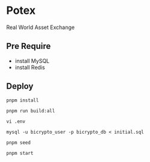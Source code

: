 # Potex
Real World Asset Exchange

## Pre Require
- install MySQL
- install Redis

## Deploy
```
pnpm install
```
```
pnpm run build:all
```
```
vi .env
```
```
mysql -u bicrypto_user -p bicrypto_db < initial.sql
```
```
pnpm seed
```
```
pnpm start
```
